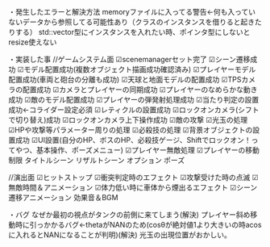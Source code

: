 ﻿・発生したエラーと解決方法
memoryファイルに入ってる警告←何も入っていないデータから参照してる可能性あり（クラスのインスタンスを借りると起きたりする）
std::vector型にインスタンスを入れたい時、ポインタ型にしないとresize使えない

・実装した事
//ゲームシステム面
☑scenemanagerセット完了
☑シーン遷移成功
☑モデル配置成功(複数オブジェクト描画成功確認済み)
☑プレイヤーモデル配置成功(車両と砲台の分離も成功)
☑天球と地面モデルの配置成功
☑TPSカメラの配置成功
☑カメラとプレイヤーの同期成功
☑プレイヤーのなめらかな動き成功
☑敵のモデル配置成功
☑プレイヤーの弾発射処理成功
☑当たり判定の設置成功←コライダー設定必須
☑レティクルの設置成功
☑ロックオンカメラ(シフトで切り替え)成功
☑ロックオンカメラ上下操作成功
☑敵の攻撃
☑光玉の処理
☑HPや攻撃等パラメーター周りの処理
☑必殺技の処理
☑背景オブジェクトの設置成功
☑UI設置(自分のHP、ボスのHP、必殺技ゲージ、Shiftでロックオン！ってやつ、基本操作、ポーズメニュー)
☑プレイヤー無敵処理
☑プレイヤーの移動制限
タイトルシーン
リザルトシーン
オプション
ポーズ



//演出面
☑ヒットストップ
☑衝突判定時のエフェクト
☑攻撃受けた時の点滅
☑無敵時間＆アニメーション
☑体力低い時に車体から煙出るエフェクト
☑シーン遷移アニメーション
効果音＆BGM


・バグ
なぜか最初の視点がタンクの前側に来てしまう(解決)
プレイヤー斜め移動時に引っかかるバグ←thetaがNANのため(cosθが絶対値1より大きいの時acosに入れるとNANになることが判明)(解決)
光玉の出現位置がおかしい。